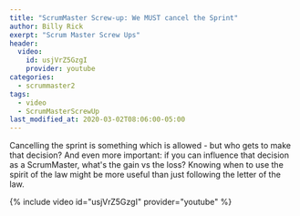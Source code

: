 ```yaml
---
title: "ScrumMaster Screw-up: We MUST cancel the Sprint"
author: Billy Rick
exerpt: "Scrum Master Screw Ups"
header:
  video:
    id: usjVrZ5GzgI
    provider: youtube
categories:
  - scrummaster2
tags:
  - video
  - ScrumMasterScrewUp
last_modified_at: 2020-03-02T08:06:00-05:00
---
```


Cancelling the sprint is something which is allowed - but who gets to make that decision? And even more important: if you can influence that decision as a ScrumMaster, what's the gain vs the loss? Knowing when to use the spirit of the law might be more useful than just following the letter of the law.

{% include video id="usjVrZ5GzgI" provider="youtube" %}